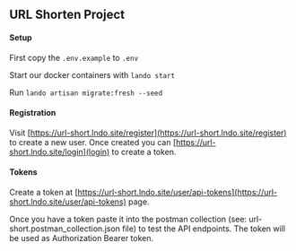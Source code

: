 ## URL Shorten Project

#### Setup
First copy the `.env.example` to `.env`

Start our docker containers with `lando start`

Run `lando artisan migrate:fresh --seed`

#### Registration
Visit [https://url-short.lndo.site/register](https://url-short.lndo.site/register) to create a new user. Once created you can [https://url-short.lndo.site/login](login) to create a token.

 #### Tokens
 Create a token at [https://url-short.lndo.site/user/api-tokens](https://url-short.lndo.site/user/api-tokens) page. 
 
 Once you have a token paste it into the postman collection (see: url-short.postman_collection.json file) to test the API endpoints. The token will be used as Authorization Bearer token.
